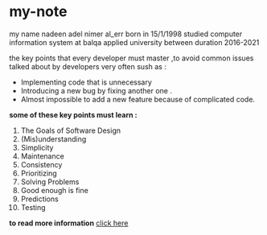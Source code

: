# my-note
my name nadeen adel nimer al_err born in 15/1/1998 studied computer information system at balqa applied university between duration 2016-2021

 the key points that every developer must master ,to avoid common issues talked about by developers very often sush as :
 * Implementing code that is unnecessary 
 * Introducing a new bug by fixing another one .
 * Almost impossible to add a new feature because of complicated code.
 
**some of these key points must learn :**

1. The Goals of Software Design  
2. (Mis)understanding  
3. Simplicity
4. Maintenance
5. Consistency
6. Prioritizing
7. Solving Problems
8. Good enough is fine
9. Predictions
10. Testing 

**to read more information** [click here](https://www.freecodecamp.org/news/learn-the-fundamentals-of-a-good-developer-mindset-in-15-minutes-81321ab8a682/)
